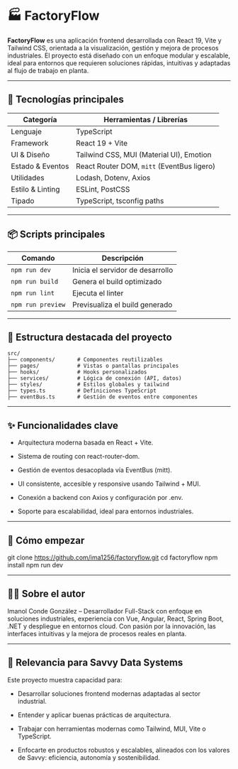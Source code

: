 # 🏭 FactoryFlow

**FactoryFlow** es una aplicación frontend desarrollada con React 19, Vite y Tailwind CSS, orientada a la visualización, gestión y mejora de procesos industriales. El proyecto está diseñado con un enfoque modular y escalable, ideal para entornos que requieren soluciones rápidas, intuitivas y adaptadas al flujo de trabajo en planta.

---

## 🚀 Tecnologías principales

| Categoría        | Herramientas / Librerías                          |
|------------------|---------------------------------------------------|
| Lenguaje         | TypeScript                                        |
| Framework        | React 19 + Vite                                   |
| UI & Diseño      | Tailwind CSS, MUI (Material UI), Emotion          |
| Estado & Eventos | React Router DOM, `mitt` (EventBus ligero)        |
| Utilidades       | Lodash, Dotenv, Axios                             |
| Estilo & Linting | ESLint, PostCSS                                   |
| Tipado           | TypeScript, tsconfig paths                        |

---

## 📦 Scripts principales

| Comando         | Descripción                       |
|-----------------|------------------------------------|
| `npm run dev`   | Inicia el servidor de desarrollo  |
| `npm run build` | Genera el build optimizado        |
| `npm run lint`  | Ejecuta el linter                 |
| `npm run preview` | Previsualiza el build generado  |

---

## 📁 Estructura destacada del proyecto

```plaintext
src/
├── components/       # Componentes reutilizables
├── pages/            # Vistas o pantallas principales
├── hooks/            # Hooks personalizados
├── services/         # Lógica de conexión (API, datos)
├── styles/           # Estilos globales y tailwind
├── types.ts          # Definiciones TypeScript
├── eventBus.ts       # Gestión de eventos entre componentes
```

---

## ✨ Funcionalidades clave

- Arquitectura moderna basada en React + Vite.

- Sistema de routing con react-router-dom.

- Gestión de eventos desacoplada vía EventBus (mitt).

- UI consistente, accesible y responsive usando Tailwind + MUI.

- Conexión a backend con Axios y configuración por .env.

- Soporte para escalabilidad, ideal para entornos industriales.

---

## 📌 Cómo empezar
  
git clone https://github.com/ima1256/factoryflow.git
cd factoryflow
npm install
npm run dev

---

## 👨‍💻 Sobre el autor

Imanol Conde González – Desarrollador Full-Stack con enfoque en soluciones industriales, experiencia con Vue, Angular, React, Spring Boot, .NET y despliegue en entornos cloud. Con pasión por la innovación, las interfaces intuitivas y la mejora de procesos reales en planta.

---

## 🧭 Relevancia para Savvy Data Systems

Este proyecto muestra capacidad para:

- Desarrollar soluciones frontend modernas adaptadas al sector industrial.

- Entender y aplicar buenas prácticas de arquitectura.

- Trabajar con herramientas modernas como Tailwind, MUI, Vite o TypeScript.

- Enfocarte en productos robustos y escalables, alineados con los valores de Savvy: eficiencia, autonomía y sostenibilidad.


